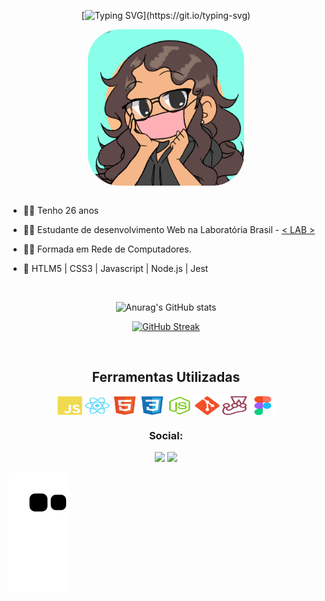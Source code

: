 


<div align="center"> 

[![Typing SVG](https://readme-typing-svg.herokuapp.com?font=Share+Tech+Mono&size=30&duration=4000&color=D93A7C&center=true&multiline=true&width=600&height=100&lines=Ol%C3%A1!!+Eu+me+chamo+Taila+Nascimento%2C;eu+sou+estudante+de+Front+End!)](https://git.io/typing-svg) 

</div>


<div align="center">

<img align="center" alt="Taila" height="250" style="border-radius:50px;"  src="imagen.png">

</div> <br>



- 🙋‍♀️ Tenho 26 anos
- 👩‍💻 Estudante de desenvolvimento Web na Laboratória Brasil -  [ < LAB > ](https://pages.github.com/)
- 👩‍🎓 Formada em Rede de Computadores. 
- 🌱 HTLM5 | CSS3 | Javascript | Node.js | Jest
  
  <br>



<div align="center">
  
  ![Anurag's GitHub stats](https://github-readme-stats.vercel.app/api?username=TailaMartins&show_icons=true&theme=radical&include_all_commits=true&count_private=true")

  [![GitHub Streak](https://github-readme-streak-stats.herokuapp.com/?user=TailaMartins&theme=radical)](https://git.io/streak-stats)
 

  
</div>

<div style="display: inline_block" align="center"><br>
  <h2> Ferramentas Utilizadas </h2>
  <img align="center" alt="Taila-Js" height="30" width="40" src="https://raw.githubusercontent.com/devicons/devicon/master/icons/javascript/javascript-plain.svg">
  <img align="center" alt="Taila-React" height="30" width="40" src="https://raw.githubusercontent.com/devicons/devicon/master/icons/react/react-original.svg">
  <img align="center" alt="Taila-HTML" height="30" width="40" src="https://raw.githubusercontent.com/devicons/devicon/master/icons/html5/html5-original.svg">
  <img align="center" alt="Taila-CSS" height="30" width="40" src="https://raw.githubusercontent.com/devicons/devicon/master/icons/css3/css3-original.svg">
  <img align="center" alt="Taila-Node" height="30" width="40" src="https://raw.githubusercontent.com/devicons/devicon/master/icons/nodejs/nodejs-original.svg">
  <img align="center" alt="Taila-Git" height="30" width="40" src="https://raw.githubusercontent.com/devicons/devicon/master/icons/git/git-original.svg">
  <img align="center" alt="Taila-Jest" height="30" width="40" src="https://raw.githubusercontent.com/devicons/devicon/master/icons/jest/jest-plain.svg">
  <img align="center" alt="Taila-Figma" height="30" width="40" src="https://raw.githubusercontent.com/devicons/devicon/master/icons/figma/figma-original.svg">

</div>
  
 
<div  align="center"> 
  
  <h3>Social: </h3>
  <a href="https://instagram.com/taila_martiins" target="_blank"><img src="https://img.shields.io/badge/-Instagram-%23E4405F?style=for-the-badge&logo=instagram&logoColor=white" target="_blank"></a>
  <a href="https://www.linkedin.com/in/taila-martins" target="_blank"><img src="https://img.shields.io/badge/-LinkedIn-%230077B5?style=for-the-badge&logo=linkedin&logoColor=white" target="_blank"></a> 
  
</div>

 ![snake gif](https://github.com/TailaMartins/TailaMartins/blob/output/github-contribution-grid-snake.svg)
























